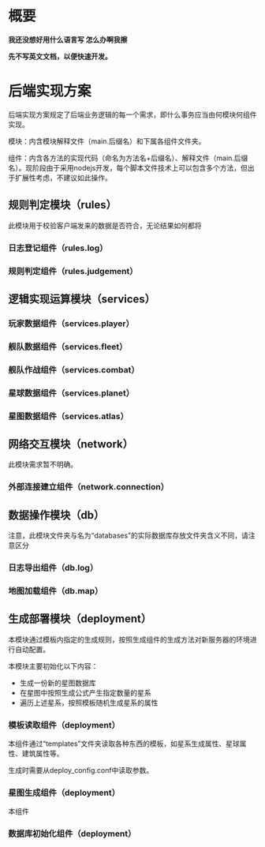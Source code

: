 # 概要

**我还没想好用什么语言写 怎么办啊我擦**

**先不写英文文档，以便快速开发。**

# 后端实现方案

后端实现方案规定了后端业务逻辑的每一个需求，即什么事务应当由何模块何组件实现。

模块：内含模块解释文件（main.后缀名）和下属各组件文件夹。

组件：内含各方法的实现代码（命名为方法名+后缀名）、解释文件（main.后缀名）。现阶段由于采用nodejs开发，每个脚本文件技术上可以包含多个方法，但出于扩展性考虑，不建议如此操作。

## 规则判定模块（rules）

此模块用于校验客户端发来的数据是否符合，无论结果如何都将

### 日志登记组件（rules.log）

### 规则判定组件（rules.judgement）

## 逻辑实现运算模块（services）

### 玩家数据组件（services.player）

### 舰队数据组件（services.fleet）

### 舰队作战组件（services.combat）

### 星球数据组件（services.planet）

### 星图数据组件（services.atlas）

## 网络交互模块（network）

此模块需求暂不明确。

### 外部连接建立组件（network.connection）

## 数据操作模块（db）

注意，此模块文件夹与名为“databases”的实际数据库存放文件夹含义不同，请注意区分

### 日志导出组件（db.log）

### 地图加载组件（db.map）

## 生成部署模块（deployment）

本模块通过模板内指定的生成规则，按照生成组件的生成方法对新服务器的环境进行自动配置。

本模块主要初始化以下内容：

- 生成一份新的星图数据库
- 在星图中按照生成公式产生指定数量的星系
- 遍历上述星系，按照模板随机生成星系的属性

### 模板读取组件（deployment）

本组件通过“templates”文件夹读取各种东西的模板，如星系生成属性、星球属性、建筑属性等。

生成时需要从deploy_config.conf中读取参数。

### 星图生成组件（deployment）

本组件

### 数据库初始化组件（deployment）
